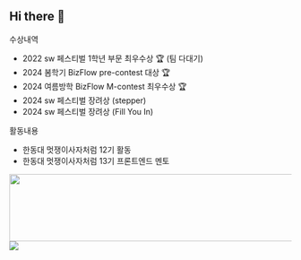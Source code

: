 ## Hi there 👋

<!--
**ejPark43/ejPark43** is a ✨ _special_ ✨ repository because its `README.md` (this file) appears on your GitHub profile.

Here are some ideas to get you started:

- 🔭 I’m currently working on ...
- 🌱 I’m currently learning ...
- 👯 I’m looking to collaborate on ...
- 🤔 I’m looking for help with ...
- 💬 Ask me about ...
- 📫 How to reach me: ...
- 😄 Pronouns: ...
- ⚡ Fun fact: ...
-->

수상내역
- 2022 sw 페스티벌 1학년 부문 최우수상 🏆 (팀 다대기) 
- 2024 봄학기 BizFlow pre-contest 대상 🏆
- 2024 여름방학 BizFlow M-contest 최우수상 🏆
- 2024 sw 페스티벌 장려상 (stepper)
- 2024 sw 페스티벌 장려상 (Fill You In)

활동내용 
- 한동대 멋쟁이사자처럼 12기 활동
- 한동대 멋쟁이사자처럼 13기 프론트엔드 멘토



<a href="https://github.com/devxb/gitanimals">
  <img src="https://render.gitanimals.org/lines/{ejPark43}?pet-id=735754760845316816" width="1000" height="120"/>
</a>
<a href="https://github.com/devxb/gitanimals">
  <img src="https://render.gitanimals.org/farms/{ejPark43}"/>
</a>
